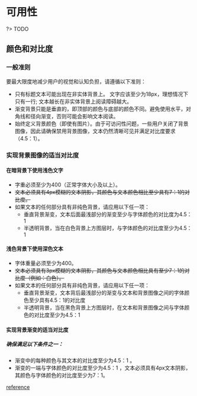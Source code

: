 # 可用性

?> TODO

## 颜色和对比度

### 一般准则

要最大限度地减少用户的视觉和认知负担，请遵循以下准则：

- 只有标题文本可能出现在非实体背景上。 文字应该至少为18px，理想情况下只有一行; 文本越长在非实体背景上阅读障碍越大。
- 渐变背景只能是垂直的，即顶部的颜色与底部的颜色不同。避免使用水平，对角线和径向渐变，否则可能会影响文本阅读。
- 始终定义背景颜色（即使有图片）。由于可访问性问题，一些用户关闭了背景图像，因此请确保禁用背景图像，文本仍然清晰可见并满足对比度要求（4.5：1）。

### 实现背景图像的适当对比度

#### 在暗背景下使用浅色文字

- 字重必须至少为400（正常字体大小及以上）。
- ~~文本必须具有4px模糊的文本阴影，其颜色与文本颜色相比至少具有7：1的对比度。~~
- 如果文本的任何部分具有非纯色背景，请应用以下任一项：
  - 垂直背景渐变，文本后面最浅部分的渐变至少与字体颜色的对比度为4.5：1
  - 半透明背景，当在白色背景上方图层时，与字体颜色的对比度至少为4.5：1

#### 浅色背景下使用深色文本

- 字体重量必须至少为400。
- ~~文本必须具有3px模糊的文本阴影，其颜色与文本颜色相比具有至少7：1的对比度（例如：白色）。~~
- 如果文本的任何部分具有非纯色背景，请应用以下任一项：
  - 垂直背景渐变，文本背后最浅部分的渐变与文本和背景图像之间的字体颜色至少具有4.5：1的对比度
  - 半透明背景，当在黑色背景上方图层时，在文本和背景图像之间与字体颜色的对比度至少为4.5：1

#### 实现背景渐变的适当对比度

##### 确保满足以下条件之一：

- 渐变中的每种颜色与其文本的对比度至少为4.5：1 。
- 渐变的一端与字体颜色的对比度至少为4.5：1 ，文本必须具有4px文本阴影，其颜色与字体颜色的对比度至少为7：1。

[reference](https://www.lightningdesignsystem.com/accessibility/guidelines/text-on-backgrounds/)

